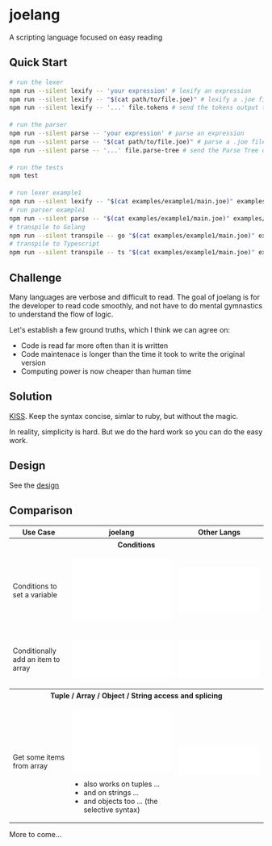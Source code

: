 # joelang
A scripting language focused on easy reading

## Quick Start

```bash
# run the lexer
npm run --silent lexify -- 'your expression' # lexify an expression
npm run --silent lexify -- "$(cat path/to/file.joe)" # lexify a .joe file
npm run --silent lexify -- '...' file.tokens # send the tokens output to a file

# run the parser
npm run --silent parse -- 'your expression' # parse an expression
npm run --silent parse -- "$(cat path/to/file.joe)" # parse a .joe file
npm run --silent parse -- '...' file.parse-tree # send the Parse Tree output to a file

# run the tests
npm test

# run lexer example1
npm run --silent lexify -- "$(cat examples/example1/main.joe)" examples/example1/main.tokens
# run parser example1
npm run --silent parse -- "$(cat examples/example1/main.joe)" examples/example1/main.parse-tree
# transpile to Golang
npm run --silent transpile -- go "$(cat examples/example1/main.joe)" examples/example1/main.go
# transpile to Typescript
npm run --silent transpile -- ts "$(cat examples/example1/main.joe)" examples/example1/main.ts
```

## Challenge
Many languages are verbose and difficult to read. The goal of joelang is for the developer to read code smoothly, and not have to do mental gymnastics to understand the flow of logic.

Let's establish a few ground truths, which I think we can agree on:
- Code is read far more often than it is written
- Code maintenace is longer than the time it took to write the original version
- Computing power is now cheaper than human time


## Solution
[KISS](https://en.wikipedia.org/wiki/KISS_principle). Keep the syntax concise, simlar to ruby, but without the magic.

In reality, simplicity is hard. But we do the hard work so you can do the easy work.

## Design

See the [design](design.md)

## Comparison

<table>
	<tr>
		<th>Use Case</th>
		<th>joelang</th>
		<th>Other Langs</th>
	</tr>
	<tr><th colspan="3">Conditions</th></tr>
	<tr>
		<td>Conditions to set a variable</td>
		<td>

![image](assets/joelang-switch.svg)

</td>
<td>

![image](assets/js-switch.svg)

</td>
</tr>

<tr>
	<td>Conditionally add an item to array</td>
	<td>

![image](assets/joelang-conditional-arrays.svg)

</td>
<td>

![image](assets/js-conditional-arrays.svg)

</td>
</tr>
<tr><th colspan="3">Tuple / Array / Object / String access and splicing</th></tr>
<tr><td>Get some items from array</td><td>

![image](assets/joelang-access.svg)

- also works on tuples ...
- and on strings ...
- and objects too ... (the selective syntax)

</td>
<td>

![image](assets/js-access.svg)

</td>
</tr>
</table>

More to come...
